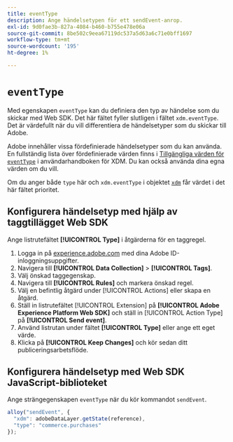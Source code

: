```yaml
---
title: eventType
description: Ange händelsetypen för ett sendEvent-anrop.
exl-id: 9d0fae3b-827a-4084-b460-b755e478e06a
source-git-commit: 8be502c9eea67119dc537a5d63a6c71e0bff1697
workflow-type: tm+mt
source-wordcount: '195'
ht-degree: 1%

---
```


# `eventType`

Med egenskapen `eventType` kan du definiera den typ av händelse som du skickar med Web SDK. Det här fältet fyller slutligen i fältet `xdm.eventType`. Det är värdefullt när du vill differentiera de händelsetyper som du skickar till Adobe.

Adobe innehåller vissa fördefinierade händelsetyper som du kan använda. En fullständig lista över fördefinierade värden finns i [Tillgängliga värden för `eventType`](/help/xdm/classes/experienceevent.md#accepted-values-for-eventtype) i användarhandboken för XDM. Du kan också använda dina egna värden om du vill.

Om du anger både `type` här och `xdm.eventType` i objektet [`xdm`](xdm.md) får värdet i det här fältet prioritet.

## Konfigurera händelsetyp med hjälp av taggtillägget Web SDK

Ange listrutefältet **[!UICONTROL Type]** i åtgärderna för en taggregel.

1. Logga in på [experience.adobe.com](https://experience.adobe.com) med dina Adobe ID-inloggningsuppgifter.
1. Navigera till **[!UICONTROL Data Collection]** > **[!UICONTROL Tags]**.
1. Välj önskad taggegenskap.
1. Navigera till **[!UICONTROL Rules]** och markera önskad regel.
1. Välj en befintlig åtgärd under [!UICONTROL Actions] eller skapa en åtgärd.
1. Ställ in listrutefältet [!UICONTROL Extension] på **[!UICONTROL Adobe Experience Platform Web SDK]** och ställ in [!UICONTROL Action Type] på **[!UICONTROL Send event]**.
1. Använd listrutan under fältet **[!UICONTROL Type]** eller ange ett eget värde.
1. Klicka på **[!UICONTROL Keep Changes]** och kör sedan ditt publiceringsarbetsflöde.

## Konfigurera händelsetyp med Web SDK JavaScript-biblioteket

Ange strängegenskapen `eventType` när du kör kommandot `sendEvent`.

```js
alloy("sendEvent", {
  "xdm": adobeDataLayer.getState(reference),
  "type": "commerce.purchases"
});
```
